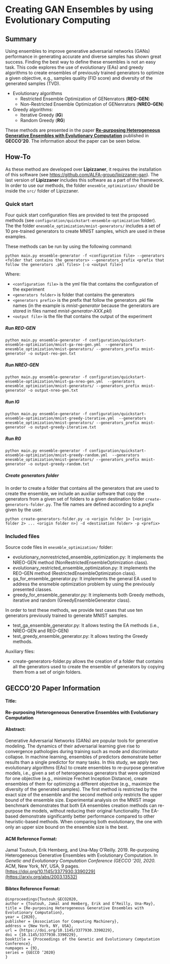 # Creating GAN Ensembles by using Evolutionary Computing

## Summary

Using ensembles to improve generative adversarial networks (GANs) performance in generating accurate and diverse samples has shown great success. Finding the best way to define these ensembles is not an easy task. 
This code explores the use of evolutionary (EAs) and greedy algorithms to create ensembles of previously 
trained generators to optimize a given objective, e.g., samples quality (FID score) and 
diversity of the generated samples (TVD). 
- Evolutionary algorithms
    - Restricted Ensemble Optimization of GENenrators (**REO-GEN**) 
    - Non-Restricted Ensemble Optimization of GENenrators (**NREO-GEN**)
- Greedy algorithms:
    - Iterative Greedy (**IG**)
    - Random Greedy (**RG**) 
    
These methods are presented in the paper [**Re-purposing Heterogeneous Generative Ensembles with Evolutionary Computation**](https://arxiv.org/abs/2003.13532) published in **GECCO'20**. The information about the paper can be seen below.



## How-To

As these method are developed over **Lipizzaner**, it requires the installation of this software (see https://github.com/ALFA-group/lipizzaner-gan). 
The last version of **Lipizzaner** includes this software as a part of the framework. 
In order to use our methods, the folder `enesmble_optimization/` should be inside the `src/` folder of Lipizzaner. 

### Quick start

Four quick start configuration files are provided to test the proposed methods (see `configuration/quickstart-ensemble-optimization` folder). 
The the folder `enesmble_optimization/mnist-generators/` includes a set of 10 pre-trained generators to create MNIST samples, which are used in these examples. 

These methods can be run by using the following command:
```
python main.py ensemble-generator -f <configuration file> --generators <folder that contains the generators> --generators_prefix <prefix that follow the generators .pkl files> [-o <output file>]  
```
Where:
- `<configuration file>` is the yml file that contains the configuration of the experiment
- `<generators folder>` is folder that contains the generators 
- `<generators prefix>` is the prefix that follow the generators .pkl file names (in the example is *mnist-generator* because the generators are stored in files named *mnist-generator-XXX.pkl*)
- `<output file>` is the file that contains the output of the experiment 
  
##### Run REO-GEN
```
python main.py ensemble-generator -f configuration/quickstart-ensemble-optimization/mnist-ga-reo-gen.yml  --generators enesmble_optimization/mnist-generators/ --generators_prefix mnist-generator -o output-reo-gen.txt  
```

##### Run NREO-GEN
```
python main.py ensemble-generator -f configuration/quickstart-ensemble-optimization/mnist-ga-nreo-gen.yml  --generators enesmble_optimization/mnist-generators/ --generators_prefix mnist-generator -o output-nreo-gen.txt  
```
##### Run IG
```
python main.py ensemble-generator -f configuration/quickstart-ensemble-optimization/mnist-greedy-iterative.yml  --generators enesmble_optimization/mnist-generators/ --generators_prefix mnist-generator -o output-greedy-iterative.txt  
```
##### Run RG
```
python main.py ensemble-generator -f configuration/quickstart-ensemble-optimization/mnist-greedy-random.yml  --generators enesmble_optimization/mnist-generators/ --generators_prefix mnist-generator -o output-greedy-random.txt  
```

##### Create generators folder
In order to create a folder that contains all the generators that are used to create the ensemble, we include an 
auxiliar software that copy the generators from a given set of folders to a given destination folder 
`create-generators-folder.py`. The file names are defined according to a *prefix* given by the user.

```
python create-generators-folder.py -o <origin folder 1> [<origin folder 2> ... <origin folder n>] -d <destination folder> -p <prefix> 
```


### Included files

Source code files in `enesmble_optimization/` folder:
- evolutionary_nonrestricted_ensemble_optimization.py: It implements the NREO-GEN method (NonRestrictedEnsembleOptimization class).
- evolutionary_restricted_ensemble_optimization.py: It implements the REO-GEN method (RestrictedEnsembleOptimization class).
- ga_for_ensemble_generator.py: It implements the general EA used to address the ensmeble optimization problem by using 
the previously presented classes.    
- greedy_for_ensemble_generator.py: It implements both Greedy methods, iterative and random (GreedyEnsembleGenerator class).

In order to test these methods, we provide test cases that use ten generators previously trained to generate MNIST samples.
- test_ga_ensemble_generator.py: It allows testing the EA methods (i.e., NREO-GEN and REO-GEN)
- test_greedy_ensemble_generator.py: It allows testing the Greedy methods.

Auxiliary files:
- create-generators-folder.py allows the creation of a folder that contains all the generators used to create the
ensemble of generators by copying them from a set of origin folders.



## GECCO'20 Paper Information

#### Title: 
**Re-purposing Heterogeneous Generative Ensembles with Evolutionary Computation**

#### Abstract: 
Generative Adversarial Networks (GANs) are popular tools for generative modeling. The dynamics of their adversarial learning give rise to convergence pathologies during training such as mode and discriminator collapse. In machine learning, ensembles of predictors demonstrate better results than a single predictor for many tasks. In this study, we apply two evolutionary algorithms (EAs) to create ensembles to re-purpose generative models, i.e., given a set of heterogeneous generators that were optimized for one objective (e.g., minimize Frechet Inception Distance), create ensembles of them for optimizing a different objective (e.g., maximize the diversity of the generated samples). The first method is restricted by the exact size of the ensemble and the second method only restricts the upper bound of the ensemble size. Experimental analysis on the MNIST image benchmark demonstrates that both EA ensembles creation methods can re-purpose the models, without reducing their original functionality. The EA-based demonstrate significantly better performance compared to other heuristic-based methods. When comparing both evolutionary, the one with only an upper size bound on the ensemble size is the best.

#### ACM Reference Format:

Jamal Toutouh, Erik Hemberg, and Una-May O’Reilly. 2019. Re-purposing Heterogeneous Generative Ensembles with Evolutionary Computation. In *Genetic and Evolutionary Computation Conference (GECCO ’20), 2020.* ACM, New York, NY, USA, 9 pages. [https://doi.org/10.1145/3377930.3390229](https://arxiv.org/abs/2003.13532)

#### Bibtex Reference Format:

```
@inproceedings{Toutouh_GECO2020,
author = {Toutouh, Jamal and Hemberg, Erik and O’Reilly, Una-May},
title = {Re-purposing Heterogeneous Generative Ensembles with Evolutionary Computation},
year = {2020},
publisher = {Association for Computing Machinery},
address = {New York, NY, USA},
url = {https://doi.org/10.1145/3377930.3390229},
doi = {10.1145/3377930.3390229},
booktitle = {Proceedings of the Genetic and Evolutionary Computation Conference},
numpages = {9},
series = {GECCO ’2020}
}
```
